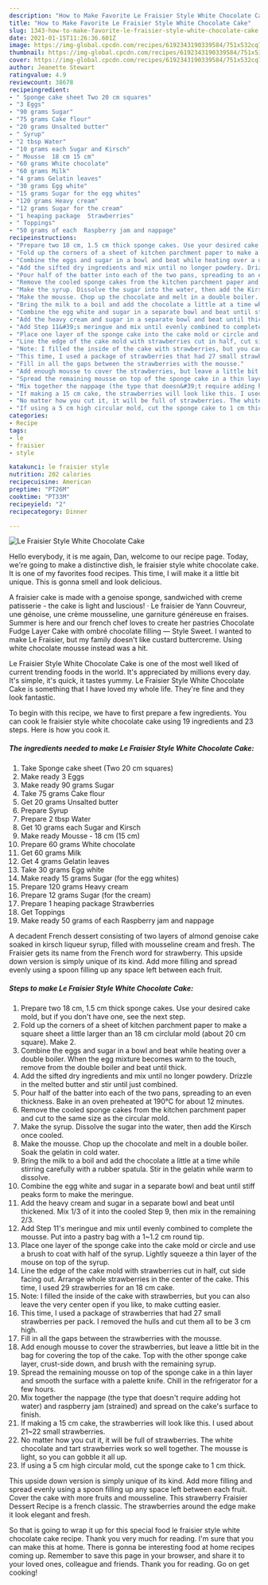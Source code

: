 ```yaml
---
description: "How to Make Favorite Le Fraisier Style White Chocolate Cake"
title: "How to Make Favorite Le Fraisier Style White Chocolate Cake"
slug: 1343-how-to-make-favorite-le-fraisier-style-white-chocolate-cake
date: 2021-01-15T11:26:36.601Z
image: https://img-global.cpcdn.com/recipes/6192343190339584/751x532cq70/le-fraisier-style-white-chocolate-cake-recipe-main-photo.jpg
thumbnail: https://img-global.cpcdn.com/recipes/6192343190339584/751x532cq70/le-fraisier-style-white-chocolate-cake-recipe-main-photo.jpg
cover: https://img-global.cpcdn.com/recipes/6192343190339584/751x532cq70/le-fraisier-style-white-chocolate-cake-recipe-main-photo.jpg
author: Jeanette Stewart
ratingvalue: 4.9
reviewcount: 38678
recipeingredient:
- " Sponge cake sheet Two 20 cm squares"
- "3 Eggs"
- "90 grams Sugar"
- "75 grams Cake flour"
- "20 grams Unsalted butter"
- " Syrup"
- "2 tbsp Water"
- "10 grams each Sugar and Kirsch"
- " Mousse  18 cm 15 cm"
- "60 grams White chocolate"
- "60 grams Milk"
- "4 grams Gelatin leaves"
- "30 grams Egg white"
- "15 grams Sugar for the egg whites"
- "120 grams Heavy cream"
- "12 grams Sugar for the cream"
- "1 heaping package  Strawberries"
- " Toppings"
- "50 grams of each  Raspberry jam and nappage"
recipeinstructions:
- "Prepare two 18 cm, 1.5 cm thick sponge cakes. Use your desired cake mold, but if you don&#39;t have one, see the next step."
- "Fold up the corners of a sheet of kitchen parchment paper to make a square sheet a little larger than an 18 cm circlular mold (about 20 cm square). Make 2."
- "Combine the eggs and sugar in a bowl and beat while heating over a double boiler. When the egg mixture becomes warm to the touch, remove from the double boiler and beat until thick."
- "Add the sifted dry ingredients and mix until no longer powdery. Drizzle in the melted butter and stir until just combined."
- "Pour half of the batter into each of the two pans, spreading to an even thickness. Bake in an oven preheated at 190°C for about 12 minutes."
- "Remove the cooled sponge cakes from the kitchen parchment paper and cut to the same size as the circular mold."
- "Make the syrup. Dissolve the sugar into the water, then add the Kirsch once cooled."
- "Make the mousse. Chop up the chocolate and melt in a double boiler. Soak the gelatin in cold water."
- "Bring the milk to a boil and add the chocolate a little at a time while stirring carefully with a rubber spatula. Stir in the gelatin while warm to dissolve."
- "Combine the egg white and sugar in a separate bowl and beat until stiff peaks form to make the meringue."
- "Add the heavy cream and sugar in a separate bowl and beat until thickened. Mix 1/3 of it into the cooled Step 9, then mix in the remaining 2/3."
- "Add Step 11&#39;s meringue and mix until evenly combined to complete the mousse. Put into a pastry bag with a 1~1.2 cm round tip."
- "Place one layer of the sponge cake into the cake mold or circle and use a brush to coat with half of the syrup. Lightly squeeze a thin layer of the mouse on top of the syrup."
- "Line the edge of the cake mold with strawberries cut in half, cut side facing out. Arrange whole strawberries in the center of the cake. This time, I used 29 strawberries for an 18 cm cake."
- "Note: I filled the inside of the cake with strawberries, but you can also leave the very center open if you like, to make cutting easier."
- "This time, I used a package of strawberries that had 27 small strawberries per pack. I removed the hulls and cut them all to be 3 cm high."
- "Fill in all the gaps between the strawberries with the mousse."
- "Add enough mousse to cover the strawberries, but leave a little bit in the bag for covering the top of the cake. Top with the other sponge cake layer, crust-side down, and brush with the remaining syrup."
- "Spread the remaining mousse on top of the sponge cake in a thin layer and smooth the surface with a palette knife. Chill in the refrigerator for a few hours."
- "Mix together the nappage (the type that doesn&#39;t require adding hot water) and raspberry jam (strained) and spread on the cake&#39;s surface to finish."
- "If making a 15 cm cake, the strawberries will look like this. I used about 21~22 small strawberries."
- "No matter how you cut it, it will be full of strawberries. The white chocolate and tart strawberries work so well together. The mousse is light, so you can gobble it all up."
- "If using a 5 cm high circular mold, cut the sponge cake to 1 cm thick."
categories:
- Recipe
tags:
- le
- fraisier
- style

katakunci: le fraisier style 
nutrition: 202 calories
recipecuisine: American
preptime: "PT26M"
cooktime: "PT33M"
recipeyield: "2"
recipecategory: Dinner

---
```



![Le Fraisier Style White Chocolate Cake](https://img-global.cpcdn.com/recipes/6192343190339584/751x532cq70/le-fraisier-style-white-chocolate-cake-recipe-main-photo.jpg)

Hello everybody, it is me again, Dan, welcome to our recipe page. Today, we're going to make a distinctive dish, le fraisier style white chocolate cake. It is one of my favorites food recipes. This time, I will make it a little bit unique. This is gonna smell and look delicious.

A fraisier cake is made with a genoise sponge, sandwiched with creme patisserie - the cake is light and luscious! · Le fraisier de Yann Couvreur, une génoise, une crème mousseline, une garniture généreuse en fraises. Summer is here and our french chef loves to create her pastries Chocolate Fudge Layer Cake with ombré chocolate filling — Style Sweet. I wanted to make Le Fraisier, but my family doesn&#39;t like custard buttercreme. Using white chocolate mousse instead was a hit.

Le Fraisier Style White Chocolate Cake is one of the most well liked of current trending foods in the world. It's appreciated by millions every day. It's simple, it's quick, it tastes yummy. Le Fraisier Style White Chocolate Cake is something that I have loved my whole life. They're fine and they look fantastic.


To begin with this recipe, we have to first prepare a few ingredients. You can cook le fraisier style white chocolate cake using 19 ingredients and 23 steps. Here is how you cook it.

<!--inarticleads1-->

##### The ingredients needed to make Le Fraisier Style White Chocolate Cake:

1. Take  Sponge cake sheet (Two 20 cm squares)
1. Make ready 3 Eggs
1. Make ready 90 grams Sugar
1. Take 75 grams Cake flour
1. Get 20 grams Unsalted butter
1. Prepare  Syrup
1. Prepare 2 tbsp Water
1. Get 10 grams each Sugar and Kirsch
1. Make ready  Mousse - 18 cm (15 cm)
1. Prepare 60 grams White chocolate
1. Get 60 grams Milk
1. Get 4 grams Gelatin leaves
1. Take 30 grams Egg white
1. Make ready 15 grams Sugar (for the egg whites)
1. Prepare 120 grams Heavy cream
1. Prepare 12 grams Sugar (for the cream)
1. Prepare 1 heaping package  Strawberries
1. Get  Toppings
1. Make ready 50 grams of each  Raspberry jam and nappage


A decadent French dessert consisting of two layers of almond genoise cake soaked in kirsch liqueur syrup, filled with mousseline cream and fresh. The Fraisier gets its name from the French word for strawberry. This upside down version is simply unique of its kind. Add more filling and spread evenly using a spoon filling up any space left between each fruit. 

<!--inarticleads2-->

##### Steps to make Le Fraisier Style White Chocolate Cake:

1. Prepare two 18 cm, 1.5 cm thick sponge cakes. Use your desired cake mold, but if you don&#39;t have one, see the next step.
1. Fold up the corners of a sheet of kitchen parchment paper to make a square sheet a little larger than an 18 cm circlular mold (about 20 cm square). Make 2.
1. Combine the eggs and sugar in a bowl and beat while heating over a double boiler. When the egg mixture becomes warm to the touch, remove from the double boiler and beat until thick.
1. Add the sifted dry ingredients and mix until no longer powdery. Drizzle in the melted butter and stir until just combined.
1. Pour half of the batter into each of the two pans, spreading to an even thickness. Bake in an oven preheated at 190°C for about 12 minutes.
1. Remove the cooled sponge cakes from the kitchen parchment paper and cut to the same size as the circular mold.
1. Make the syrup. Dissolve the sugar into the water, then add the Kirsch once cooled.
1. Make the mousse. Chop up the chocolate and melt in a double boiler. Soak the gelatin in cold water.
1. Bring the milk to a boil and add the chocolate a little at a time while stirring carefully with a rubber spatula. Stir in the gelatin while warm to dissolve.
1. Combine the egg white and sugar in a separate bowl and beat until stiff peaks form to make the meringue.
1. Add the heavy cream and sugar in a separate bowl and beat until thickened. Mix 1/3 of it into the cooled Step 9, then mix in the remaining 2/3.
1. Add Step 11&#39;s meringue and mix until evenly combined to complete the mousse. Put into a pastry bag with a 1~1.2 cm round tip.
1. Place one layer of the sponge cake into the cake mold or circle and use a brush to coat with half of the syrup. Lightly squeeze a thin layer of the mouse on top of the syrup.
1. Line the edge of the cake mold with strawberries cut in half, cut side facing out. Arrange whole strawberries in the center of the cake. This time, I used 29 strawberries for an 18 cm cake.
1. Note: I filled the inside of the cake with strawberries, but you can also leave the very center open if you like, to make cutting easier.
1. This time, I used a package of strawberries that had 27 small strawberries per pack. I removed the hulls and cut them all to be 3 cm high.
1. Fill in all the gaps between the strawberries with the mousse.
1. Add enough mousse to cover the strawberries, but leave a little bit in the bag for covering the top of the cake. Top with the other sponge cake layer, crust-side down, and brush with the remaining syrup.
1. Spread the remaining mousse on top of the sponge cake in a thin layer and smooth the surface with a palette knife. Chill in the refrigerator for a few hours.
1. Mix together the nappage (the type that doesn&#39;t require adding hot water) and raspberry jam (strained) and spread on the cake&#39;s surface to finish.
1. If making a 15 cm cake, the strawberries will look like this. I used about 21~22 small strawberries.
1. No matter how you cut it, it will be full of strawberries. The white chocolate and tart strawberries work so well together. The mousse is light, so you can gobble it all up.
1. If using a 5 cm high circular mold, cut the sponge cake to 1 cm thick.


This upside down version is simply unique of its kind. Add more filling and spread evenly using a spoon filling up any space left between each fruit. Cover the cake with more fruits and mousseline. This strawberry Fraisier Dessert Recipe is a french classic. The strawberries around the edge make it look elegant and fresh. 

So that is going to wrap it up for this special food le fraisier style white chocolate cake recipe. Thank you very much for reading. I'm sure that you can make this at home. There is gonna be interesting food at home recipes coming up. Remember to save this page in your browser, and share it to your loved ones, colleague and friends. Thank you for reading. Go on get cooking!
